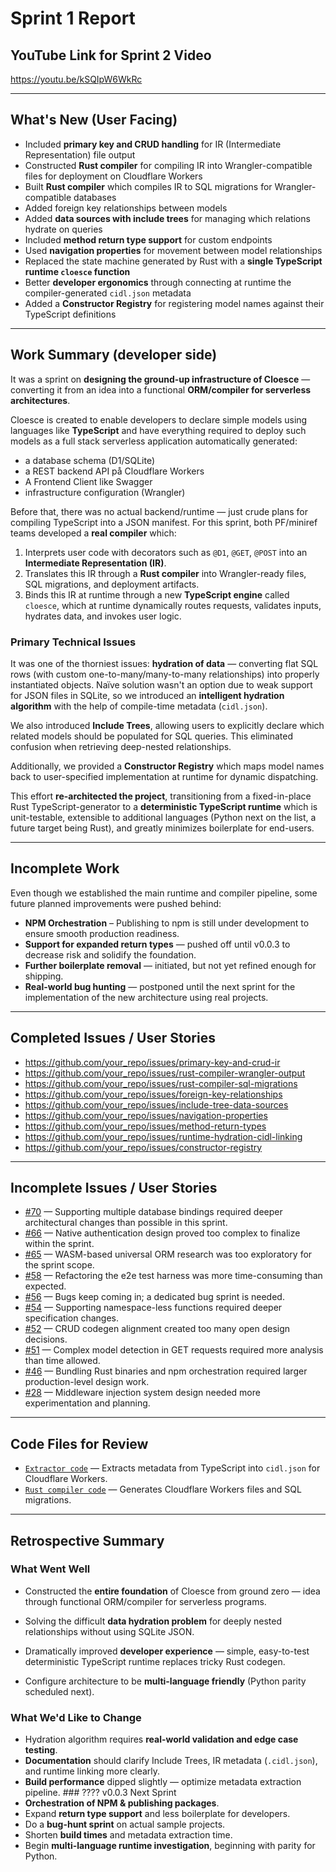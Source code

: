 # Sprint 1 Report

## YouTube Link for Sprint 2 Video
https://youtu.be/kSQIpW6WkRc

---

## What's New (User Facing)

- Included **primary key and CRUD handling** for IR (Intermediate Representation) file output
- Constructed **Rust compiler** for compiling IR into Wrangler-compatible files for deployment on Cloudflare Workers
- Built **Rust compiler** which compiles IR to SQL migrations for Wrangler-compatible databases
- Added foreign key relationships between models
- Added **data sources with include trees** for managing which relations hydrate on queries
- Included **method return type support** for custom endpoints
- Used **navigation properties** for movement between model relationships
- Replaced the state machine generated by Rust with a **single TypeScript runtime `cloesce` function**
- Better **developer ergonomics** through connecting at runtime the compiler-generated `cidl.json` metadata
- Added a **Constructor Registry** for registering model names against their TypeScript definitions

---

## Work Summary (developer side)

It was a sprint on **designing the ground-up infrastructure of Cloesce** — converting it from an idea into a functional **ORM/compiler for serverless architectures**.

Cloesce is created to enable developers to declare simple models using languages like **TypeScript** and have everything required to deploy such models as a full stack serverless application automatically generated:

- a database schema (D1/SQLite)
- a REST backend API på Cloudflare Workers
- A Frontend Client like Swagger
- infrastructure configuration (Wrangler)

Before that, there was no actual backend/runtime — just crude plans for compiling TypeScript into a JSON manifest.
For this sprint, both PF/miniref teams developed a **real compiler** which:

1. Interprets user code with decorators such as `@D1`, `@GET`, `@POST` into an **Intermediate Representation (IR)**.
2. Translates this IR through a **Rust compiler** into Wrangler-ready files, SQL migrations, and deployment artifacts.
3. Binds this IR at runtime through a new **TypeScript engine** called `cloesce`, which at runtime dynamically routes requests, validates inputs, hydrates data, and invokes user logic.

### Primary Technical Issues

It was one of the thorniest issues: **hydration of data** — converting flat SQL rows (with custom one-to-many/many-to-many relationships) into properly instantiated objects. Naïve solution wasn't an option due to weak support for JSON files in SQLite, so we introduced an **intelligent hydration algorithm** with the help of compile-time metadata (`cidl.json`).

We also introduced **Include Trees**, allowing users to explicitly declare which related models should be populated for SQL queries. This eliminated confusion when retrieving deep-nested relationships.

Additionally, we provided a **Constructor Registry** which maps model names back to user-specified implementation at runtime for dynamic dispatching.

This effort **re-architected the project**, transitioning from a fixed-in-place Rust TypeScript-generator to a **deterministic TypeScript runtime** which is unit-testable, extensible to additional languages (Python next on the list, a future target being Rust), and greatly minimizes boilerplate for end-users.

---

## Incomplete Work

Even though we established the main runtime and compiler pipeline, some future planned improvements were pushed behind:

- **NPM Orchestration** – Publishing to npm is still under development to ensure smooth production readiness.
- **Support for expanded return types** — pushed off until v0.0.3 to decrease risk and solidify the foundation.
- **Further boilerplate removal** — initiated, but not yet refined enough for shipping.
- **Real-world bug hunting** — postponed until the next sprint for the implementation of the new architecture using real projects.

---

## Completed Issues / User Stories

- https://github.com/your_repo/issues/primary-key-and-crud-ir  
- https://github.com/your_repo/issues/rust-compiler-wrangler-output  
- https://github.com/your_repo/issues/rust-compiler-sql-migrations  
- https://github.com/your_repo/issues/foreign-key-relationships  
- https://github.com/your_repo/issues/include-tree-data-sources  
- https://github.com/your_repo/issues/navigation-properties  
- https://github.com/your_repo/issues/method-return-types  
- https://github.com/your_repo/issues/runtime-hydration-cidl-linking  
- https://github.com/your_repo/issues/constructor-registry  
---

## Incomplete Issues / User Stories

- [#70](https://github.com/bens-schreiber/cloesce/issues/70) — Supporting multiple database bindings required deeper architectural changes than possible in this sprint.
- [#66](https://github.com/bens-schreiber/cloesce/issues/66) — Native authentication design proved too complex to finalize within the sprint.
- [#65](https://github.com/bens-schreiber/cloesce/issues/65) — WASM-based universal ORM research was too exploratory for the sprint scope.
- [#58](https://github.com/bens-schreiber/cloesce/issues/58) — Refactoring the e2e test harness was more time-consuming than expected.
- [#56](https://github.com/bens-schreiber/cloesce/issues/56) — Bugs keep coming in; a dedicated bug sprint is needed.
- [#54](https://github.com/bens-schreiber/cloesce/issues/54) — Supporting namespace-less functions required deeper specification changes.
- [#52](https://github.com/bens-schreiber/cloesce/issues/52) — CRUD codegen alignment created too many open design decisions.
- [#51](https://github.com/bens-schreiber/cloesce/issues/51) — Complex model detection in GET requests required more analysis than time allowed.
- [#46](https://github.com/bens-schreiber/cloesce/issues/46) — Bundling Rust binaries and npm orchestration required larger production-level design work.
- [#28](https://github.com/bens-schreiber/cloesce/issues/28) — Middleware injection system design needed more experimentation and planning.

---

## Code Files for Review

- [`Extractor code`](https://github.com/bens-schreiber/cloesce/tree/main/src/extractor/ts) — Extracts metadata from TypeScript into `cidl.json` for Cloudflare Workers.
- [`Rust compiler code`](https://github.com/bens-schreiber/cloesce/tree/main/src/generator) — Generates Cloudflare Workers files and SQL migrations.

---

## Retrospective Summary

### What Went Well
- Constructed the **entire foundation** of Cloesce from ground zero — idea through functional ORM/compiler for serverless programs.
- Solving the difficult **data hydration problem** for deeply nested relationships without using SQLite JSON.

- Dramatically improved **developer experience** — simple, easy-to-test deterministic TypeScript runtime replaces tricky Rust codegen.

- Configure architecture to be **multi-language friendly** (Python parity scheduled next). 
### What We'd Like to Change 
- Hydration algorithm requires **real-world validation and edge case testing**. 
- **Documentation** should clarify Include Trees, IR metadata (`.cidl.json`), and runtime linking more clearly. 
- **Build performance** dipped slightly — optimize metadata extraction pipeline. ### ???? v0.0.3 Next Sprint 
- **Orchestration of NPM & publishing packages**. 
- Expand **return type support** and less boilerplate for developers. 
- Do a **bug-hunt sprint** on actual sample projects. 
- Shorten **build times** and metadata extraction time. 
- Begin **multi-language runtime investigation**, beginning with parity for Python.